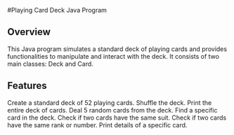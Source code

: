 #Playing Card Deck Java Program

## Overview
This Java program simulates a standard deck of playing cards and provides functionalities to manipulate and interact with the deck. It consists of two main classes: Deck and Card.

## Features
Create a standard deck of 52 playing cards.
Shuffle the deck.
Print the entire deck of cards.
Deal 5 random cards from the deck.
Find a specific card in the deck.
Check if two cards have the same suit.
Check if two cards have the same rank or number.
Print details of a specific card.
